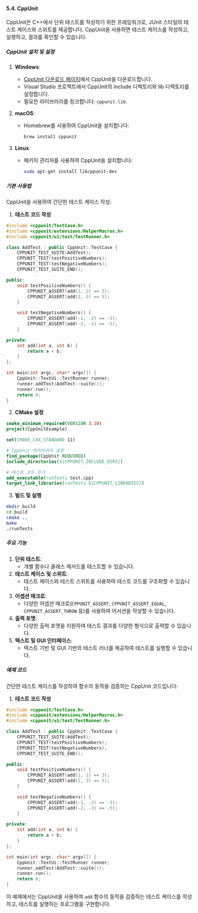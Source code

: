 #### 5.4. CppUnit

CppUnit은 C++에서 단위 테스트를 작성하기 위한 프레임워크로, JUnit 스타일의 테스트 케이스와 스위트를 제공합니다. CppUnit을 사용하면 테스트 케이스를 작성하고, 실행하고, 결과를 확인할 수 있습니다.

##### CppUnit 설치 및 설정

1. **Windows**:
   - [CppUnit 다운로드 페이지](https://sourceforge.net/projects/cppunit/files/cppunit/)에서 CppUnit을 다운로드합니다.
   - Visual Studio 프로젝트에서 CppUnit의 include 디렉토리와 lib 디렉토리를 설정합니다.
   - 필요한 라이브러리를 링크합니다: `cppunit.lib`.

2. **macOS**:
   - Homebrew를 사용하여 CppUnit을 설치합니다:
     ```bash
     brew install cppunit
     ```

3. **Linux**:
   - 패키지 관리자를 사용하여 CppUnit을 설치합니다:
     ```bash
     sudo apt-get install libcppunit-dev
     ```

##### 기본 사용법

CppUnit을 사용하여 간단한 테스트 케이스 작성:

1. **테스트 코드 작성**

```cpp
#include <cppunit/TestCase.h>
#include <cppunit/extensions/HelperMacros.h>
#include <cppunit/ui/text/TestRunner.h>

class AddTest : public CppUnit::TestCase {
    CPPUNIT_TEST_SUITE(AddTest);
    CPPUNIT_TEST(testPositiveNumbers);
    CPPUNIT_TEST(testNegativeNumbers);
    CPPUNIT_TEST_SUITE_END();

public:
    void testPositiveNumbers() {
        CPPUNIT_ASSERT(add(1, 2) == 3);
        CPPUNIT_ASSERT(add(2, 3) == 5);
    }

    void testNegativeNumbers() {
        CPPUNIT_ASSERT(add(-1, -2) == -3);
        CPPUNIT_ASSERT(add(-2, -3) == -5);
    }

private:
    int add(int a, int b) {
        return a + b;
    }
};

int main(int argc, char* argv[]) {
    CppUnit::TextUi::TestRunner runner;
    runner.addTest(AddTest::suite());
    runner.run();
    return 0;
}
```

2. **CMake 설정**

```cmake
cmake_minimum_required(VERSION 3.10)
project(CppUnitExample)

set(CMAKE_CXX_STANDARD 11)

# CppUnit 라이브러리 설정
find_package(CppUnit REQUIRED)
include_directories(${CPPUNIT_INCLUDE_DIRS})

# 테스트 코드 추가
add_executable(runTests test.cpp)
target_link_libraries(runTests ${CPPUNIT_LIBRARIES})
```

3. **빌드 및 실행**

```bash
mkdir build
cd build
cmake ..
make
./runTests
```

##### 주요 기능

1. **단위 테스트**:
   - 개별 함수나 클래스 메서드를 테스트할 수 있습니다.
2. **테스트 케이스 및 스위트**:
   - 테스트 케이스와 테스트 스위트를 사용하여 테스트 코드를 구조화할 수 있습니다.
3. **어셉션 매크로**:
   - 다양한 어셉션 매크로(`CPPUNIT_ASSERT`, `CPPUNIT_ASSERT_EQUAL`, `CPPUNIT_ASSERT_THROW` 등)를 사용하여 어서션을 작성할 수 있습니다.
4. **출력 포맷**:
   - 다양한 출력 포맷을 지원하여 테스트 결과를 다양한 형식으로 출력할 수 있습니다.
5. **텍스트 및 GUI 인터페이스**:
   - 텍스트 기반 및 GUI 기반의 테스트 러너를 제공하여 테스트를 실행할 수 있습니다.

##### 예제 코드

간단한 테스트 케이스를 작성하여 함수의 동작을 검증하는 CppUnit 코드입니다:

1. **테스트 코드 작성**

```cpp
#include <cppunit/TestCase.h>
#include <cppunit/extensions/HelperMacros.h>
#include <cppunit/ui/text/TestRunner.h>

class AddTest : public CppUnit::TestCase {
    CPPUNIT_TEST_SUITE(AddTest);
    CPPUNIT_TEST(testPositiveNumbers);
    CPPUNIT_TEST(testNegativeNumbers);
    CPPUNIT_TEST_SUITE_END();

public:
    void testPositiveNumbers() {
        CPPUNIT_ASSERT(add(1, 2) == 3);
        CPPUNIT_ASSERT(add(2, 3) == 5);
    }

    void testNegativeNumbers() {
        CPPUNIT_ASSERT(add(-1, -2) == -3);
        CPPUNIT_ASSERT(add(-2, -3) == -5);
    }

private:
    int add(int a, int b) {
        return a + b;
    }
};

int main(int argc, char* argv[]) {
    CppUnit::TextUi::TestRunner runner;
    runner.addTest(AddTest::suite());
    runner.run();
    return 0;
}
```

이 예제에서는 CppUnit을 사용하여 `add` 함수의 동작을 검증하는 테스트 케이스를 작성하고, 테스트를 실행하는 프로그램을 구현합니다.
